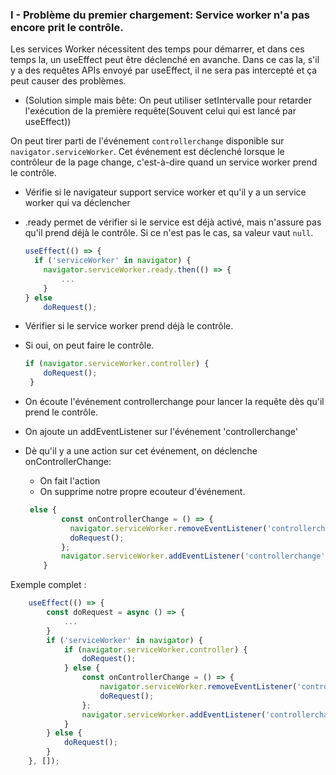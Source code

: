 ### I - Problème du premier chargement: Service worker n'a pas encore prit le contrôle.
Les services Worker nécessitent des temps pour démarrer, et dans ces temps la, un useEffect peut être déclenché en avanche. Dans ce cas la, s'il y a des requêtes APIs envoyé par useEffect, il ne sera pas intercepté et ça peut causer des problèmes.

* (Solution simple mais bête: On peut utiliser setIntervalle pour retarder l'exécution de la première requête(Souvent celui qui est lancé par useEffect))

On peut tirer parti de l'événement ``controllerchange`` disponible sur ``navigator.serviceWorker``. 
Cet événement est déclenché lorsque le contrôleur de la page change, c'est-à-dire quand un service worker prend le contrôle.

* Vérifie si le navigateur support service worker et qu'il y a un service worker qui va déclencher
* .ready permet de vérifier si le service est déjà activé, mais n'assure pas qu'il prend déjà le contrôle.
    Si ce n'est pas le cas, sa valeur vaut ``null``.
    ````js
    useEffect(() => {
      if ('serviceWorker' in navigator) {
        navigator.serviceWorker.ready.then(() => {
            ...
        }
    } else 
        doRequest();
    ````

* Vérifier si le service worker prend déjà le contrôle. 
* Si oui, on peut faire le contrôle.
    ````js
    if (navigator.serviceWorker.controller) {
        doRequest();
     }
    ````

* On écoute l'événement controllerchange pour lancer la requête dès qu'il prend le contrôle.
* On ajoute un addEventListener sur l'événement 'controllerchange'
* Dè qu'il y a une action sur cet événement, on déclenche onControllerChange:
    * On fait l'action
    * On supprime notre propre ecouteur d'événement.
    ````js
     else {
            const onControllerChange = () => {
              navigator.serviceWorker.removeEventListener('controllerchange', onControllerChange);
              doRequest();
            };
            navigator.serviceWorker.addEventListener('controllerchange', onControllerChange);
        }
    ````

Exemple complet :
````js
	useEffect(() => {
		const doRequest = async () => {
            ...
		}
		if ('serviceWorker' in navigator) {
			if (navigator.serviceWorker.controller) {
				doRequest();
			} else {
				const onControllerChange = () => {
					navigator.serviceWorker.removeEventListener('controllerchange', onControllerChange);
					doRequest();
				};
				navigator.serviceWorker.addEventListener('controllerchange', onControllerChange);
			}
		} else {
			doRequest();
		}
	}, []);
````
